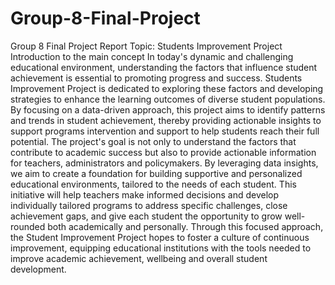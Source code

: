# Group-8-Final-Project
Group 8 Final Project Report
  Topic: Students Improvement Project
Introduction to the main concept
In today's dynamic and challenging educational environment, understanding the factors that influence student achievement is essential to promoting progress and success. Students Improvement Project is dedicated to exploring these factors and developing strategies to enhance the learning outcomes of diverse student populations. By focusing on a data-driven approach, this project aims to identify patterns and trends in student achievement, thereby providing actionable insights to support programs intervention and support to help students reach their full potential.
The project's goal is not only to understand the factors that contribute to academic success but also to provide actionable information for teachers, administrators and policymakers. By leveraging data insights, we aim to create a foundation for building supportive and personalized educational environments, tailored to the needs of each student. This initiative will help teachers make informed decisions and develop individually tailored programs to address specific challenges, close achievement gaps, and give each student the opportunity to grow well-rounded both academically and personally.
Through this focused approach, the Student Improvement Project hopes to foster a culture of continuous improvement, equipping educational institutions with the tools needed to improve academic achievement, wellbeing and overall student development.
